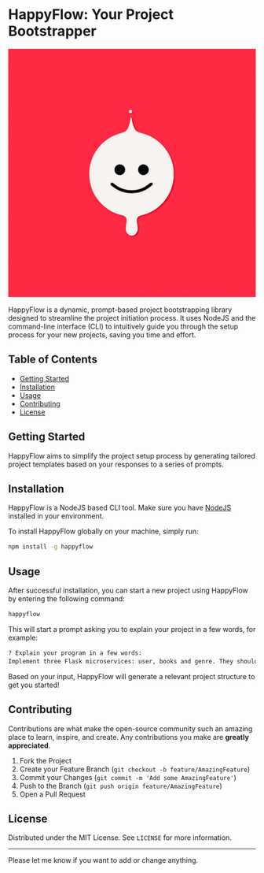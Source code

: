 # HappyFlow: Your Project Bootstrapper

![happyflow_logo](docs/logo.png)

HappyFlow is a dynamic, prompt-based project bootstrapping library designed to streamline the project initiation process. It uses NodeJS and the command-line interface (CLI) to intuitively guide you through the setup process for your new projects, saving you time and effort.

## Table of Contents

- [Getting Started](#getting-started)
- [Installation](#installation)
- [Usage](#usage)
- [Contributing](#contributing)
- [License](#license)

## Getting Started

HappyFlow aims to simplify the project setup process by generating tailored project templates based on your responses to a series of prompts.

## Installation

HappyFlow is a NodeJS based CLI tool. Make sure you have [NodeJS](https://nodejs.org/en/) installed in your environment.

To install HappyFlow globally on your machine, simply run:

```bash
npm install -g happyflow
```

## Usage

After successful installation, you can start a new project using HappyFlow by entering the following command:

```bash
happyflow
```

This will start a prompt asking you to explain your project in a few words, for example:

```bash
? Explain your program in a few words:  
Implement three Flask microservices: user, books and genre. They should be backed by PostgreSQL.
```

Based on your input, HappyFlow will generate a relevant project structure to get you started!

## Contributing

Contributions are what make the open-source community such an amazing place to learn, inspire, and create. Any contributions you make are **greatly appreciated**.

1. Fork the Project
2. Create your Feature Branch (`git checkout -b feature/AmazingFeature`)
3. Commit your Changes (`git commit -m 'Add some AmazingFeature'`)
4. Push to the Branch (`git push origin feature/AmazingFeature`)
5. Open a Pull Request

## License

Distributed under the MIT License. See `LICENSE` for more information.

---

Please let me know if you want to add or change anything.
